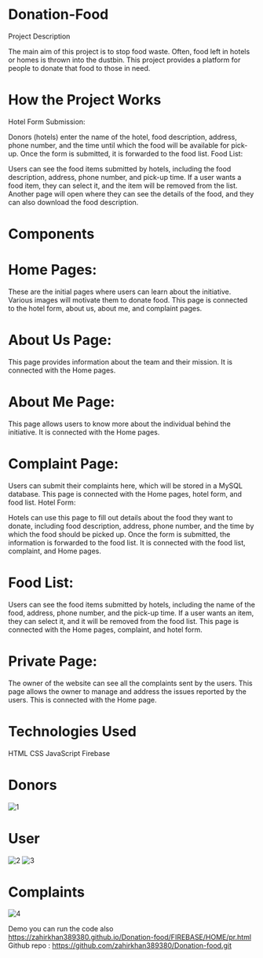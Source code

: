 # Donation-Food

Project Description


The main aim of this project is to stop food waste. Often, food left in hotels or homes is thrown into the dustbin. This project provides a platform for people to donate that food to those in need.

# How the Project Works

Hotel Form Submission:

Donors (hotels) enter the name of the hotel, food description, address, phone number, and the time until which the food will be available for pick-up.
Once the form is submitted, it is forwarded to the food list.
Food List:

Users can see the food items submitted by hotels, including the food description, address, phone number, and pick-up time.
If a user wants a food item, they can select it, and the item will be removed from the list. Another page will open where they can see the details of the food, and they can also download the food description.
# Components 

# Home Pages:

These are the initial pages where users can learn about the initiative. Various images will motivate them to donate food.
This page is connected to the hotel form, about us, about me, and complaint pages.


# About Us Page:

This page provides information about the team and their mission.
It is connected with the Home pages.


# About Me Page:

This page allows users to know more about the individual behind the initiative.
It is connected with the Home pages.


# Complaint Page:

Users can submit their complaints here, which will be stored in a MySQL database.
This page is connected with the Home pages, hotel form, and food list.
Hotel Form:

Hotels can use this page to fill out details about the food they want to donate, including food description, address, phone number, and the time by which the food should be picked up.
Once the form is submitted, the information is forwarded to the food list.
It is connected with the food list, complaint, and Home pages.


# Food List:

Users can see the food items submitted by hotels, including the name of the food, address, phone number, and the pick-up time.
If a user wants an item, they can select it, and it will be removed from the food list.
This page is connected with the Home pages, complaint, and hotel form.


# Private Page:

The owner of the website can see all the complaints sent by the users. This page allows the owner to manage and address the issues reported by the users.
This is connected with the Home page.

# Technologies Used
HTML
CSS
JavaScript
Firebase

# Donors


![1](https://github.com/user-attachments/assets/f369da32-dbac-43f0-8caf-a4524742c52b)

# User

![2](https://github.com/user-attachments/assets/19fff661-eb7e-404e-ab74-a0016be52320)
![3](https://github.com/user-attachments/assets/2b0f6388-e161-4b22-b375-ac0a11e5dc7b)

# Complaints

![4](https://github.com/user-attachments/assets/43bb3f2e-baa3-492d-bb02-967b27085d06)

Demo you can run the code also
https://zahirkhan389380.github.io/Donation-food/FIREBASE/HOME/pr.html
Github repo : https://github.com/zahirkhan389380/Donation-food.git
